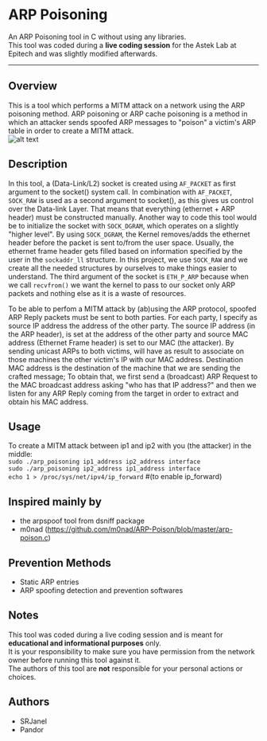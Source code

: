 # ARP Poisoning
An ARP Poisoning tool in C without using any libraries.  
This tool was coded during a **live coding session** for the Astek Lab at Epitech and was slightly modified afterwards.
***

## Overview
This is a tool which performs a MITM attack on a network using the ARP poisoning method.
ARP poisoning or ARP cache poisoning is a method in which an attacker sends spoofed ARP messages to "poison" a victim's ARP table in order to create a MITM attack.  
![alt text](https://qph.ec.quoracdn.net/main-qimg-b1a85eb67f3df59f3eaf3a3697c03b10 "MITM attack pic")

## Description
In this tool, a (Data-Link/L2) socket is created using `AF_PACKET` as first argument to the socket() system call. In combination with `AF_PACKET`, `SOCK_RAW` is used as a second argument to socket(), as this gives us control over the Data-link Layer. That means that everything (ethernet + ARP header) must be constructed manually. Another way to code this tool would be to initialize the socket with `SOCK_DGRAM`, which operates on a slightly "higher level". By using `SOCK_DGRAM`, the Kernel removes/adds the ethernet header before the packet is sent to/from the user space. Usually, the ethernet frame header gets filled based on information specified by the user in the `sockaddr_ll` structure. In this project, we use `SOCK_RAW` and we create all the needed structures by ourselves to make things easier to understand. The third argument of the socket is `ETH_P_ARP` because when we call `recvfrom()` we want the kernel to pass to our socket only ARP packets and nothing else as it is a waste of resources.

To be able to perfom a MITM attack by (ab)using the ARP protocol, spoofed ARP Reply packets must be sent to both parties. For each party, I specify as source IP address the address of the other party. The source IP address (in the ARP header), is set at the address of the other party and source MAC address (Ethernet Frame header) is set to our MAC (the attacker). By sending unicast ARPs to both victims, will have as result to associate on those machines the other victim's IP with our MAC address. Destination MAC address is the destination of the machine that we are sending the crafted message; To obtain that, we first send a (broadcast) ARP Request to the MAC broadcast address asking "who has that IP address?" and then we listen for any ARP Reply coming from the target in order to extract and obtain his MAC address.

## Usage
To create a MITM attack between ip1 and ip2 with you (the attacker) in the middle:  
```sudo ./arp_poisoning ip1_address ip2_address interface```  
```sudo ./arp_poisoning ip2_address ip1_address interface```  
```echo 1 > /proc/sys/net/ipv4/ip_forward``` #(to enable ip_forward)  

## Inspired mainly by
* the arpspoof tool from dsniff package
* m0nad (https://github.com/m0nad/ARP-Poison/blob/master/arp-poison.c)

## Prevention Methods
* Static ARP entries
* ARP spoofing detection and prevention softwares

## Notes
This tool was coded during a live coding session and is meant for **educational and informational purposes** only.  
It is your responsibility to make sure you have permission from the network owner before running this tool against it.  
The authors of this tool are **not** responsible for your personal actions or choices.

## Authors
* SRJanel
* Pandor
